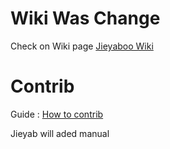 # Wiki Was Change 

Check on Wiki page [Jieyaboo Wiki](https://github.com/Jieyab89/OSINT-Cheat-sheet/wiki)

# Contrib 

Guide : [How to contrib](https://github.com/Jieyab89/OSINT-Cheat-sheet/blob/main/contribution.md)

Jieyab will aded manual 